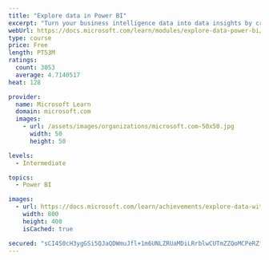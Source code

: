 ```yaml
---
title: "Explore data in Power BI"
excerpt: "Turn your business intelligence data into data insights by creating and configuring Power BI dashboards."
webUrl: https://docs.microsoft.com/learn/modules/explore-data-power-bi/
type: course
price: Free
length: PT53M
ratings:
  count: 3053
  average: 4.7140517
heat: 128

provider:
  name: Microsoft Learn
  domain: microsoft.com
  images:
    - url: /assets/images/organizations/microsoft.com-50x50.jpg
      width: 50
      height: 50

levels:
  - Intermediate

topics:
  - Power BI

images:
  - url: https://docs.microsoft.com/learn/achievements/explore-data-with-power-bi-desktop-social.png
    width: 800
    height: 400
    isCached: true

secured: "sCI450cH3ygGSi5QJaQDWmuJfl+1m6UNLZRUaMDiLRrblwCUTmZZQoMCPeRZfODdebZCmsgjF3IWCteYC/PQXfg2X9flyHnMeVzQ1390VNCnNu8DtfPyl5hNbMW6VKJsrFWeZL7FNFGLNg9kIFIYMxIqX+5pXqqU2uAkRhHkw2X1tU1o1N6HDdUzMagxDw/VnfOHA4vMwZZlfp8X0lzyxB2L/iedrAVVZ/4dNwtYEenvIB+fku532/jXMGadIgsedkEUmOZmu3sbzGQWcFUU+NOHfnB+dwxkMtGIiF5d0rtWQ91QdIQGXDoZEp2p9kKfbujr9TrATi0Cuy6p8L4hd2tfa9n5b6p710akSeqy7Zwxa0+cex+w/p7jM/tm0KV0KYd3jLkb63L66IjX4bMkzg==;QzBDrqPKfYRRvSXYO300cw=="
---
```


